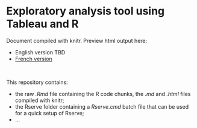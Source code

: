 # Exploratory analysis tool using Tableau and R

Document compiled with knitr. Preview html output here:
* English version TBD
* [French version](http://htmlpreview.github.com/?https://github.com/simonkth/TableauR_ExploratoryAnalysis/blob/master/TableauR_ExploratoryAnalysis_FR.html)
<br>

This repository contains:
* the raw _.Rmd_ file containing the R code chunks, the _.md_ and _.html_ files compiled with knitr;
* the Rserve folder containing a _Rserve.cmd_ batch file that can be used for a quick setup of Rserve;
* ...
